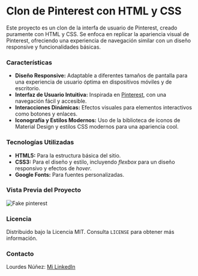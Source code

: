 # Clon de Pinterest con HTML y CSS

Este proyecto es un clon de la interfa de usuario de Pinterest, creado puramente con HTML y CSS. Se enfoca en replicar la apariencia visual de Pinterest, ofreciendo una experiencia de navegación similar con un diseño responsive y funcionalidades básicas.

### Características
+ **Diseño Responsive:** Adaptable a diferentes tamaños de pantalla para una experiencia de usuario óptima en dispositivos móviles y de escritorio.
+ **Interfaz de Usuario Intuitiva:** Inspirada en [Pinterest](https://www.pinterest.es/), con una navegación fácil y accesible.
+ **Interacciones Dinámicas:** Efectos visuales para elementos interactivos como botones y enlaces.
+ **Iconografía y Estilos Modernos:** Uso de la biblioteca de íconos de Material Design y estilos CSS modernos para una apariencia cool.
### Tecnologías Utilizadas
+ **HTML5:** Para la estructura básica del sitio.
+ **CSS3:** Para el diseño y estilo, incluyendo _flexbox_ para un diseño responsivo y efectos de _hover_.
+ **Google Fonts:** Para fuentes personalizadas.

### Vista Previa del Proyecto
![Fake pinterest](https://github.com/Cheblo/pinterestfake1/assets/106563543/fba28202-4bf9-4b62-9f1d-fc97cb0a1301)


### Licencia
Distribuido bajo la Licencia MIT. Consulta `LICENSE` para obtener más información.

### Contacto
Lourdes Núñez: [Mi LinkedIn]()

